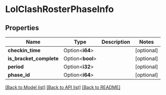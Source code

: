 # LolClashRosterPhaseInfo

## Properties

Name | Type | Description | Notes
------------ | ------------- | ------------- | -------------
**checkin_time** | Option<**i64**> |  | [optional]
**is_bracket_complete** | Option<**bool**> |  | [optional]
**period** | Option<**i32**> |  | [optional]
**phase_id** | Option<**i64**> |  | [optional]

[[Back to Model list]](../README.md#documentation-for-models) [[Back to API list]](../README.md#documentation-for-api-endpoints) [[Back to README]](../README.md)


